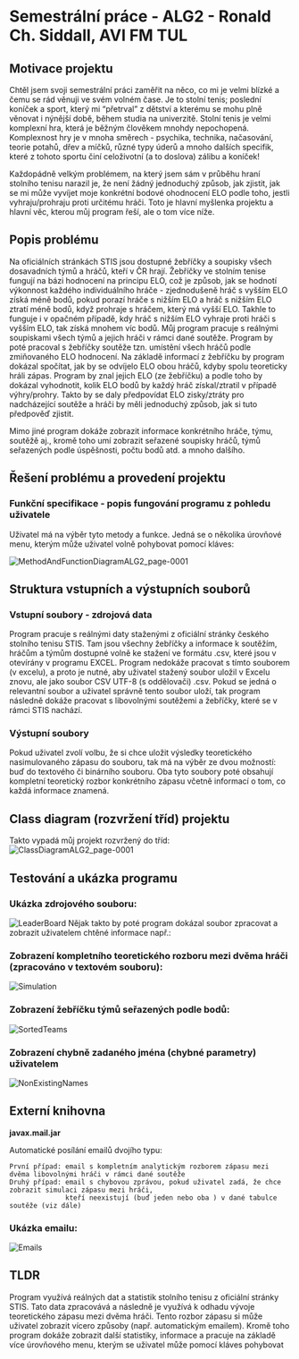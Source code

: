 # Semestrální práce - ALG2 - Ronald Ch. Siddall, AVI FM TUL
## Motivace projektu
Chtěl jsem svoji semestrální práci zaměřit na něco, co mi je velmi blízké a čemu se rád věnuji ve svém volném čase. Je to stolní tenis; poslední koníček a sport, který mi “přetrval” z dětství a kterému se mohu plně věnovat i nýnější době, během studia na univerzitě. 
Stolní tenis je velmi komplexní hra, která je běžným člověkem mnohdy nepochopená. Komplexnost hry je v mnoha směrech - psychika, technika, načasování, teorie potahů, dřev a míčků, různé typy úderů a mnoho dalších specifik, které z tohoto sportu činí celoživotní (a to doslova) zálibu a koníček!

Každopádně velkým problémem, na který jsem sám v průběhu hraní stolního tenisu narazil je, že není žádný jednoduchý způsob, jak zjistit, jak se mi může vyvíjet moje konkrétní bodové ohodnocení ELO podle toho, jestli vyhraju/prohraju proti určitému hráči.
Toto je hlavní myšlenka projektu a hlavní věc, kterou můj program řeší, ale o tom více níže.

## Popis problému
Na oficiálních stránkách STIS jsou dostupné žebříčky a soupisky všech dosavadních týmů a hráčů, kteří v ČR hrají. Žebříčky ve stolním tenise fungují na bázi hodnocení na principu ELO, což je způsob, jak se hodnotí výkonnost každého individuálního hráče - zjednodušeně hráč s vyšším ELO získá méně bodů, pokud porazí hráče s nižším ELO a hráč s nižším ELO ztratí méně bodů, když prohraje s hráčem, který má vyšší ELO.
Takhle to funguje i v opačném případě, kdy hráč s nižším ELO vyhraje proti hráči s vyšším ELO, tak získá mnohem víc bodů. Můj program pracuje s reálnými soupiskami všech týmů a jejich hráči v rámci dané soutěže.
Program by poté pracoval s žebříčky soutěže tzn. umístění všech hráčů podle zmiňovaného ELO hodnocení. Na základě informací z žebříčku by program dokázal spočítat, jak by se odvíjelo ELO obou hráčů, kdyby spolu teoreticky hráli zápas.
Program by znal jejich ELO (ze žebříčku) a podle toho by dokázal vyhodnotit, kolik ELO bodů by každý hráč získal/ztratil v případě výhry/prohry. Takto by se daly předpovídat ELO zisky/ztráty pro nadcházející soutěže a hráči by měli jednoduchý způsob, jak si tuto předpověď zjistit.

Mimo jiné program dokáže zobrazit informace konkrétního hráče, týmu, soutěžě aj., kromě toho umí zobrazit seřazené soupisky hráčů, týmů seřazených podle úspěšnosti, počtu bodů atd. a mnoho dalšího.

## Řešení problému a provedení projektu
### Funkční specifikace - popis fungování programu z pohledu uživatele
Uživatel má na výběr tyto metody a funkce. Jedná se o několika úrovňové menu, kterým může uživatel volně pohybovat pomocí kláves:

![MethodAndFunctionDiagramALG2_page-0001](https://github.com/TUL2223ALG/2223alg2-semestralproject-RonaldSiddall/assets/114618003/f32e178d-00e5-4a6f-b21b-a75af8c11341)

## Struktura vstupních a výstupních souborů
### Vstupní soubory - zdrojová data
Program pracuje s reálnými daty staženými z oficiální stránky českého stolního tenisu STIS. Tam jsou všechny žebříčky a informace k soutěžím, hráčům a týmům dostupné volně ke stažení ve formátu .csv, které jsou v otevírány v programu EXCEL. Program nedokáže pracovat s tímto souborem (v excelu), a proto je nutné, aby uživatel stažený soubor uložil v Excelu znovu, ale jako soubor CSV UTF-8 (s oddělovači) .csv.
Pokud se jedná o relevantní soubor a uživatel správně tento soubor uloží, tak program následně dokáže pracovat s libovolnými soutěžemi a žebříčky, které se v rámci STIS nachází.
### Výstupní soubory
Pokud uživatel zvolí volbu, že si chce uložit výsledky teoretického nasimulovaného zápasu do souboru, tak má na výběr ze dvou možností: buď do textového či binárního souboru. Oba tyto soubory poté obsahují kompletní teoretický rozbor konkrétního zápasu včetně informací o tom, co každá informace znamená.

## Class diagram (rozvržení tříd) projektu
Takto vypadá můj projekt rozvržený do tříd:
![ClassDiagramALG2_page-0001](https://github.com/TUL2223ALG/2223alg2-semestralproject-RonaldSiddall/assets/114618003/3cd9049b-df42-4248-a78e-24a4f68c9760)

## Testování a ukázka programu
### Ukázka zdrojového souboru:
![LeaderBoard](https://github.com/TUL2223ALG/2223alg2-semestralproject-RonaldSiddall/assets/114618003/46c70a64-2db4-4dbe-bd93-9d8a302c0730)
Nějak takto by poté program dokázal soubor zpracovat a zobrazit uživatelem chtěné informace např.:
### Zobrazení kompletního teoretického rozboru mezi dvěma hráči (zpracováno v textovém souboru):
![Simulation](https://github.com/TUL2223ALG/2223alg2-semestralproject-RonaldSiddall/assets/114618003/e535a40b-f5fa-4daf-bc72-2f89e3e1587d)
### Zobrazení žebříčku týmů seřazených podle bodů:
![SortedTeams](https://github.com/TUL2223ALG/2223alg2-semestralproject-RonaldSiddall/assets/114618003/061a5355-ce94-40d5-96f5-a9166f16df74)
### Zobrazení chybně zadaného jména (chybné parametry) uživatelem
![NonExistingNames](https://github.com/TUL2223ALG/2223alg2-semestralproject-RonaldSiddall/assets/114618003/13dd6889-32c7-4a82-b598-d606a4f21082)

## Externí knihovna
**javax.mail.jar**

Automatické posílání emailů dvojího typu:

    První případ: email s kompletním analytickým rozborem zápasu mezi dvěma libovolnými hráči v rámci dané soutěže
    Druhý případ: email s chybovou zprávou, pokud uživatel zadá, že chce zobrazit simulaci zápasu mezi hráči,
                  kteří neexistují (buď jeden nebo oba ) v dané tabulce soutěže (viz dále)

### Ukázka emailu:
![Emails](https://github.com/TUL2223ALG/2223alg2-semestralproject-RonaldSiddall/assets/114618003/159c3dfd-ead0-4481-83db-792faaf29299)

## TLDR
Program využívá reálných dat a statistik stolního tenisu z oficiální stránky STIS. 
Tato data zpracovává a následně je využívá k odhadu vývoje teoretického zápasu mezi dvěma hráči.
Tento rozbor zápasu si může uživatel zobrazit vícero způsoby (např. automatickým emailem).
Kromě toho program dokáže zobrazit další statistiky, informace a pracuje na základě více úrovňového menu, kterým se uživatel může pomocí kláves pohybovat
